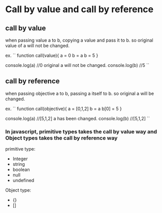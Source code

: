 # Call by value and call by reference

## call by value
when passing value a to b, copying a value and pass it to b. 
so original value of a will not be changed.

ex.
``
function call(value){
    a = 0
    b = a
    b = 5
}

console.log(a) //0 original a will not be changed.
console.log(b) //5
``

## call by reference
when passing objective a to b, passing a itself to b.
so original a will be changed. 

ex.
``
function call(objective){
    a = [0,1,2]
    b = a
    b[0] = 5
}

console.log(a) //[5,1,2] a has been changed.
console.log(b) //[5,1,2]
``

### In javascript, primitive types takes the call by value way and Object types takes the call by reference way

primitive type:
- Integer
- string
- boolean
- null
- undefined

Object type:
- {}
- []